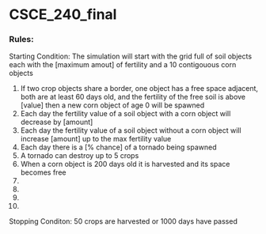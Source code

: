 # CSCE_240_final

### Rules:
Starting Condition: The simulation will start with the grid full of soil objects each with the [maximum amout] of fertility and a 10 contigouous corn objects
1. If two crop objects share a border, one object has a free space adjacent, both are at least 60 days old, and the fertility of the free soil is above [value] then a new corn object of age 0 will be spawned
2. Each day the fertility value of a soil object with a corn object will decrease by [amount] 
3. Each day the fertility value of a soil object without a corn object will increase [amount] up to the max fertility value
4. Each day there is a [% chance] of a tornado being spawned
5. A tornado can destroy up to 5 crops
6. When a corn object is 200 days old it is harvested and its space becomes free
7.
8.
9.
10.

Stopping Conditon: 50 crops are harvested or 1000 days have passed
